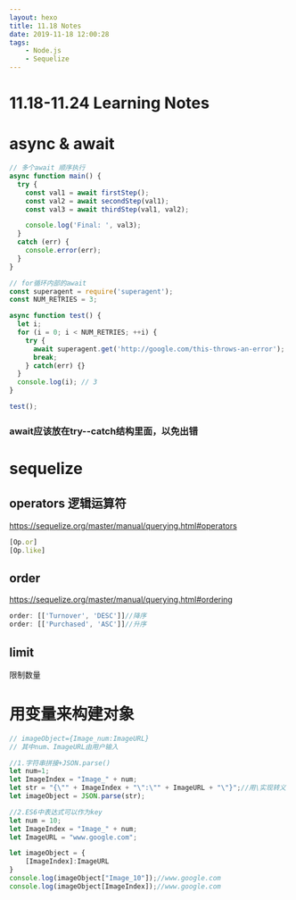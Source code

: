 ```yaml
---
layout: hexo
title: 11.18 Notes
date: 2019-11-18 12:00:28
tags: 
    - Node.js
    - Sequelize
---
```

# 11.18-11.24 Learning Notes
# async & await
```js
// 多个await 顺序执行
async function main() {
  try {
    const val1 = await firstStep();
    const val2 = await secondStep(val1);
    const val3 = await thirdStep(val1, val2);

    console.log('Final: ', val3);
  }
  catch (err) {
    console.error(err);
  }
}

// for循环内部的await
const superagent = require('superagent');
const NUM_RETRIES = 3;

async function test() {
  let i;
  for (i = 0; i < NUM_RETRIES; ++i) {
    try {
      await superagent.get('http://google.com/this-throws-an-error');
      break;
    } catch(err) {}
  }
  console.log(i); // 3
}

test();
```
### await应该放在try--catch结构里面，以免出错 

# sequelize
## operators 逻辑运算符
<https://sequelize.org/master/manual/querying.html#operators>
```js
[Op.or]
[Op.like]
```
## order
<https://sequelize.org/master/manual/querying.html#ordering>
```js
order: [['Turnover', 'DESC']]//降序
order: [['Purchased', 'ASC']]//升序
```
## limit
限制数量

# 用变量来构建对象
```js
// imageObject={Image_num:ImageURL}
// 其中num、ImageURL由用户输入

//1.字符串拼接+JSON.parse()
let num=1;
let ImageIndex = "Image_" + num;
let str = "{\"" + ImageIndex + "\":\"" + ImageURL + "\"}";//用\实现转义
let imageObject = JSON.parse(str);

//2.ES6中表达式可以作为key
let num = 10;
let ImageIndex = "Image_" + num;
let ImageURL = "www.google.com";

let imageObject = {
    [ImageIndex]:ImageURL
}
console.log(imageObject["Image_10"]);//www.google.com
console.log(imageObject[ImageIndex]);//www.google.com
```